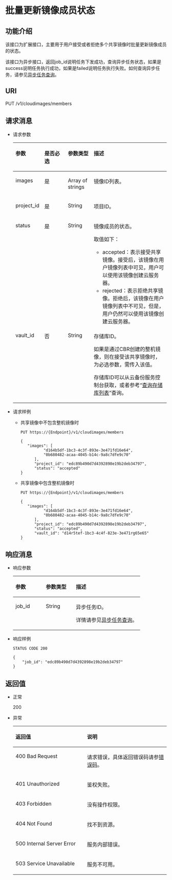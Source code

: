 # 批量更新镜像成员状态<a name="ims_03_0625"></a>

## 功能介绍<a name="section11046056154747"></a>

该接口为扩展接口，主要用于用户接受或者拒绝多个共享镜像时批量更新镜像成员的状态。

该接口为异步接口，返回job\_id说明任务下发成功，查询异步任务状态，如果是success说明任务执行成功，如果是failed说明任务执行失败。如何查询异步任务，请参见[异步任务查询](异步任务查询.md)。

## URI<a name="section66620681154747"></a>

PUT /v1/cloudimages/members

## 请求消息<a name="section29704853154747"></a>

-   请求参数

    <a name="table23910047154747"></a>
    <table><thead align="left"><tr id="row24965460154747"><th class="cellrowborder" valign="top" width="17.51%" id="mcps1.1.5.1.1"><p id="p8936346154747"><a name="p8936346154747"></a><a name="p8936346154747"></a>参数</p>
    </th>
    <th class="cellrowborder" valign="top" width="15.61%" id="mcps1.1.5.1.2"><p id="p4072498116916"><a name="p4072498116916"></a><a name="p4072498116916"></a>是否必选</p>
    </th>
    <th class="cellrowborder" valign="top" width="16.939999999999998%" id="mcps1.1.5.1.3"><p id="p52755425154747"><a name="p52755425154747"></a><a name="p52755425154747"></a>参数类型</p>
    </th>
    <th class="cellrowborder" valign="top" width="49.94%" id="mcps1.1.5.1.4"><p id="p57477321154747"><a name="p57477321154747"></a><a name="p57477321154747"></a>描述</p>
    </th>
    </tr>
    </thead>
    <tbody><tr id="row25151394154747"><td class="cellrowborder" valign="top" width="17.51%" headers="mcps1.1.5.1.1 "><p id="p503796569524"><a name="p503796569524"></a><a name="p503796569524"></a>images</p>
    </td>
    <td class="cellrowborder" valign="top" width="15.61%" headers="mcps1.1.5.1.2 "><p id="p542203749524"><a name="p542203749524"></a><a name="p542203749524"></a>是</p>
    </td>
    <td class="cellrowborder" valign="top" width="16.939999999999998%" headers="mcps1.1.5.1.3 "><p id="p297741849524"><a name="p297741849524"></a><a name="p297741849524"></a>Array of strings</p>
    </td>
    <td class="cellrowborder" valign="top" width="49.94%" headers="mcps1.1.5.1.4 "><p id="p628987279524"><a name="p628987279524"></a><a name="p628987279524"></a>镜像ID列表。</p>
    </td>
    </tr>
    <tr id="row97255929413"><td class="cellrowborder" valign="top" width="17.51%" headers="mcps1.1.5.1.1 "><p id="p178181919524"><a name="p178181919524"></a><a name="p178181919524"></a>project_id</p>
    </td>
    <td class="cellrowborder" valign="top" width="15.61%" headers="mcps1.1.5.1.2 "><p id="p339873569524"><a name="p339873569524"></a><a name="p339873569524"></a>是</p>
    </td>
    <td class="cellrowborder" valign="top" width="16.939999999999998%" headers="mcps1.1.5.1.3 "><p id="p15124339524"><a name="p15124339524"></a><a name="p15124339524"></a>String</p>
    </td>
    <td class="cellrowborder" valign="top" width="49.94%" headers="mcps1.1.5.1.4 "><p id="p553982639524"><a name="p553982639524"></a><a name="p553982639524"></a>项目ID。</p>
    </td>
    </tr>
    <tr id="row387653339418"><td class="cellrowborder" valign="top" width="17.51%" headers="mcps1.1.5.1.1 "><p id="p529068859524"><a name="p529068859524"></a><a name="p529068859524"></a>status</p>
    </td>
    <td class="cellrowborder" valign="top" width="15.61%" headers="mcps1.1.5.1.2 "><p id="p575993249524"><a name="p575993249524"></a><a name="p575993249524"></a>是</p>
    </td>
    <td class="cellrowborder" valign="top" width="16.939999999999998%" headers="mcps1.1.5.1.3 "><p id="p350336309524"><a name="p350336309524"></a><a name="p350336309524"></a>String</p>
    </td>
    <td class="cellrowborder" valign="top" width="49.94%" headers="mcps1.1.5.1.4 "><p id="p25826739537"><a name="p25826739537"></a><a name="p25826739537"></a>镜像成员的状态。</p>
    <p id="p166859539539"><a name="p166859539539"></a><a name="p166859539539"></a>取值如下：</p>
    <a name="ul346242429557"></a><a name="ul346242429557"></a><ul id="ul346242429557"><li>accepted：表示接受共享镜像。接受后，该镜像在用户镜像列表中可见，用户可以使用该镜像创建云服务器。</li><li>rejected：表示拒绝共享镜像。拒绝后，该镜像在用户镜像列表中不可见，但是，用户仍然可以使用该镜像创建云服务器。</li></ul>
    </td>
    </tr>
    <tr id="row25222413200"><td class="cellrowborder" valign="top" width="17.51%" headers="mcps1.1.5.1.1 "><p id="p25362419209"><a name="p25362419209"></a><a name="p25362419209"></a>vault_id</p>
    </td>
    <td class="cellrowborder" valign="top" width="15.61%" headers="mcps1.1.5.1.2 "><p id="p1853142418208"><a name="p1853142418208"></a><a name="p1853142418208"></a>否</p>
    </td>
    <td class="cellrowborder" valign="top" width="16.939999999999998%" headers="mcps1.1.5.1.3 "><p id="p185392422014"><a name="p185392422014"></a><a name="p185392422014"></a>String</p>
    </td>
    <td class="cellrowborder" valign="top" width="49.94%" headers="mcps1.1.5.1.4 "><p id="p2071553113019"><a name="p2071553113019"></a><a name="p2071553113019"></a>存储库ID。</p>
    <p id="p105352411209"><a name="p105352411209"></a><a name="p105352411209"></a>如果是通过CBR创建的整机镜像，则在接受该共享镜像时，为必选参数，需传入该值。</p>
    <p id="p116364254172"><a name="p116364254172"></a><a name="p116364254172"></a>存储库ID可以从云备份服务控制台获取，或者参考“<a href="https://support.huaweicloud.com/api-cbr/ListVault.html" target="_blank" rel="noopener noreferrer">查询存储库列表</a>”查询。</p>
    </td>
    </tr>
    </tbody>
    </table>

-   请求样例
    -   共享镜像中不包含整机镜像时

        ```
        PUT https://{Endpoint}/v1/cloudimages/members
        ```

        ```
        {
           "images": [
                  "d164b5df-1bc3-4c3f-893e-3e471fd16e64",
                  "0b680482-acaa-4045-b14c-9a8c7dfe9c70"
              ],
              "project_id": "edc89b490d7d4392898e19b2deb34797",
              "status": "accepted"
        }
        ```

    -   共享镜像中包含整机镜像时

        ```
        PUT https://{Endpoint}/v1/cloudimages/members
        ```

        ```
        {
           "images": [
                  "d164b5df-1bc3-4c3f-893e-3e471fd16e64",
                  "0b680482-acaa-4045-b14c-9a8c7dfe9c70"
              ],
              "project_id": "edc89b490d7d4392898e19b2deb34797",
              "status": "accepted",
              "vault_id": "d14r5tef-1bc3-4c4f-823e-3e471rg65e65"
        }
        ```



## 响应消息<a name="section42338041154747"></a>

-   响应参数

    <a name="table1858875391115"></a>
    <table><thead align="left"><tr id="row5097995091115"><th class="cellrowborder" valign="top" width="23.897610238976103%" id="mcps1.1.4.1.1"><p id="p3573529991115"><a name="p3573529991115"></a><a name="p3573529991115"></a>参数</p>
    </th>
    <th class="cellrowborder" valign="top" width="23.667633236676334%" id="mcps1.1.4.1.2"><p id="p4803685091115"><a name="p4803685091115"></a><a name="p4803685091115"></a>参数类型</p>
    </th>
    <th class="cellrowborder" valign="top" width="52.434756524347556%" id="mcps1.1.4.1.3"><p id="p6577961291115"><a name="p6577961291115"></a><a name="p6577961291115"></a>描述</p>
    </th>
    </tr>
    </thead>
    <tbody><tr id="row2654833891115"><td class="cellrowborder" valign="top" width="23.897610238976103%" headers="mcps1.1.4.1.1 "><p id="p293180691115"><a name="p293180691115"></a><a name="p293180691115"></a>job_id</p>
    </td>
    <td class="cellrowborder" valign="top" width="23.667633236676334%" headers="mcps1.1.4.1.2 "><p id="p4244468991115"><a name="p4244468991115"></a><a name="p4244468991115"></a>String</p>
    </td>
    <td class="cellrowborder" valign="top" width="52.434756524347556%" headers="mcps1.1.4.1.3 "><p id="p1546781891115"><a name="p1546781891115"></a><a name="p1546781891115"></a>异步任务ID。</p>
    <p id="p19968122117312"><a name="p19968122117312"></a><a name="p19968122117312"></a>详情请参见<a href="异步任务查询.md">异步任务查询</a>。</p>
    </td>
    </tr>
    </tbody>
    </table>

-   响应样例

    ```
    STATUS CODE 200
    ```

    ```
    {
        "job_id": "edc89b490d7d4392898e19b2deb34797"
    }
    ```


## 返回值<a name="section40084941"></a>

-   正常

    200

-   异常

    <a name="table1069408417333"></a>
    <table><thead align="left"><tr id="row4772021317333"><th class="cellrowborder" valign="top" width="46.54%" id="mcps1.1.3.1.1"><p id="p4013206717333"><a name="p4013206717333"></a><a name="p4013206717333"></a>返回值</p>
    </th>
    <th class="cellrowborder" valign="top" width="53.459999999999994%" id="mcps1.1.3.1.2"><p id="p2947196917333"><a name="p2947196917333"></a><a name="p2947196917333"></a>说明</p>
    </th>
    </tr>
    </thead>
    <tbody><tr id="row3841925517333"><td class="cellrowborder" valign="top" width="46.54%" headers="mcps1.1.3.1.1 "><p id="p2495195017333"><a name="p2495195017333"></a><a name="p2495195017333"></a>400 Bad Request</p>
    </td>
    <td class="cellrowborder" valign="top" width="53.459999999999994%" headers="mcps1.1.3.1.2 "><p id="p784206117333"><a name="p784206117333"></a><a name="p784206117333"></a>请求错误，具体返回错误码请参<a href="错误码.md">错误码</a>。</p>
    </td>
    </tr>
    <tr id="row3122722917333"><td class="cellrowborder" valign="top" width="46.54%" headers="mcps1.1.3.1.1 "><p id="p4637763817333"><a name="p4637763817333"></a><a name="p4637763817333"></a>401 Unauthorized</p>
    </td>
    <td class="cellrowborder" valign="top" width="53.459999999999994%" headers="mcps1.1.3.1.2 "><p id="p6560116717333"><a name="p6560116717333"></a><a name="p6560116717333"></a>鉴权失败。</p>
    </td>
    </tr>
    <tr id="row5353959117333"><td class="cellrowborder" valign="top" width="46.54%" headers="mcps1.1.3.1.1 "><p id="p4173958717333"><a name="p4173958717333"></a><a name="p4173958717333"></a>403 Forbidden</p>
    </td>
    <td class="cellrowborder" valign="top" width="53.459999999999994%" headers="mcps1.1.3.1.2 "><p id="p2546341217333"><a name="p2546341217333"></a><a name="p2546341217333"></a>没有操作权限。</p>
    </td>
    </tr>
    <tr id="row5197513192250"><td class="cellrowborder" valign="top" width="46.54%" headers="mcps1.1.3.1.1 "><p id="p21898657192252"><a name="p21898657192252"></a><a name="p21898657192252"></a>404 Not Found</p>
    </td>
    <td class="cellrowborder" valign="top" width="53.459999999999994%" headers="mcps1.1.3.1.2 "><p id="p28960832192252"><a name="p28960832192252"></a><a name="p28960832192252"></a>找不到资源。</p>
    </td>
    </tr>
    <tr id="row2784412417333"><td class="cellrowborder" valign="top" width="46.54%" headers="mcps1.1.3.1.1 "><p id="p4078159117333"><a name="p4078159117333"></a><a name="p4078159117333"></a>500 Internal Server Error</p>
    </td>
    <td class="cellrowborder" valign="top" width="53.459999999999994%" headers="mcps1.1.3.1.2 "><p id="p1497458717333"><a name="p1497458717333"></a><a name="p1497458717333"></a>服务内部错误。</p>
    </td>
    </tr>
    <tr id="row55355517333"><td class="cellrowborder" valign="top" width="46.54%" headers="mcps1.1.3.1.1 "><p id="p4483799017333"><a name="p4483799017333"></a><a name="p4483799017333"></a>503 Service Unavailable</p>
    </td>
    <td class="cellrowborder" valign="top" width="53.459999999999994%" headers="mcps1.1.3.1.2 "><p id="p799858217333"><a name="p799858217333"></a><a name="p799858217333"></a>服务不可用。</p>
    </td>
    </tr>
    </tbody>
    </table>


